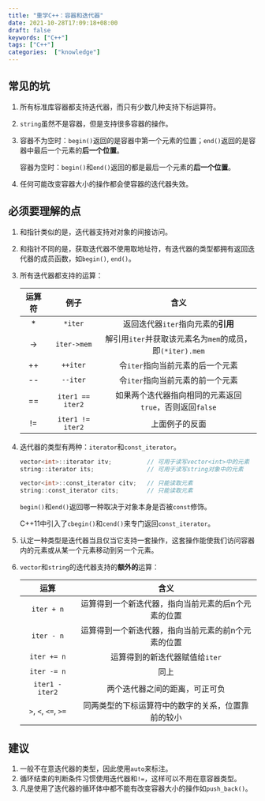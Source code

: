 ```yaml
---
title: "重学C++：容器和迭代器"
date: 2021-10-28T17:09:18+08:00
draft: false
keywords: ["C++"]
tags: ["C++"]
categories:  ["knowledge"]
---
```


## 常见的坑

1. 所有标准库容器都支持迭代器，而只有少数几种支持下标运算符。

2. `string`虽然不是容器，但是支持很多容器的操作。

3. 容器不为空时：`begin()`返回的是容器中第一个元素的位置；`end()`返回的是容器中最后一个元素的**后一个位置**。

   容器为空时：`begin()`和`end()`返回的都是最后一个元素的**后一个位置**。
   
4. 任何可能改变容器大小的操作都会使容器的迭代器失效。

## 必须要理解的点

1. 和指针类似的是，迭代器支持对对象的间接访问。

2. 和指针不同的是，获取迭代器不使用取地址符，有迭代器的类型都拥有返回迭代器的成员函数，如`begin()`, `end()`。

3. 所有迭代器都支持的运算：

   | 运算符 |       例子       |                           含义                           |
   | :----: | :--------------: | :------------------------------------------------------: |
   |   *    |     `*iter`      |            返回迭代器`iter`指向元素的**引用**            |
   |   ->   |   `iter->mem`    | 解引用`iter`并获取该元素名为`mem`的成员，即`(*iter).mem` |
   |   ++   |     `++iter`     |             令`iter`指向当前元素的后一个元素             |
   |   --   |     `--iter`     |             令`iter`指向当前元素的前一个元素             |
   |   ==   | `iter1 == iter2` | 如果两个迭代器指向相同的元素返回`true`，否则返回`false`  |
   |   !=   | `iter1 != iter2` |                      上面例子的反面                      |

4. 迭代器的类型有两种：`iterator`和`const_iterator`。

   ```C++
   vector<int>::iterator itv;          // 可用于读写vector<int>中的元素
   string::iterator its;               // 可用于读写string对象中的元素
   
   vector<int>::const_iterator citv;   // 只能读取元素
   string::const_iterator cits;        // 只能读取元素
   ```
   
   `begin()`和`end()`返回哪一种取决于对象本身是否被`const`修饰。
   
   C++11中引入了`cbegin()`和`cend()`来专门返回`const_iterator`。
   
5. 认定一种类型是迭代器当且仅当它支持一套操作，这套操作能使我们访问容器内的元素或从某一个元素移动到另一个元素。

6. `vector`和`string`的迭代器支持的**额外的**运算：

   |         运算         |                        含义                         |
   | :------------------: | :-------------------------------------------------: |
   |      `iter + n`      | 运算得到一个新迭代器，指向当前元素的后n个元素的位置 |
   |      `iter - n`      | 运算得到一个新迭代器，指向当前元素的前n个元素的位置 |
   |     `iter += n`      |           运算得到的新迭代器赋值给`iter`            |
   |     `iter -= n`      |                        同上                         |
   |   `iter1 - iter2`    |           两个迭代器之间的距离，可正可负            |
   | `>`, `<`, `<=`, `>=` | 同两类型的下标运算符中的数字的关系，位置靠前的较小  |

## 建议

1. 一般不在意迭代器的类型，因此使用`auto`来标注。
2. 循环结束的判断条件习惯使用迭代器和`!=`，这样可以不用在意容器类型。
3. 凡是使用了迭代器的循环体中都不能有改变容器大小的操作如`push_back()`。

